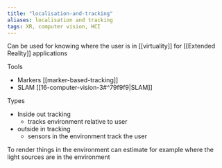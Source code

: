 ```yaml
---
title: "localisation-and-tracking"
aliases: localisation and tracking
tags: XR, computer vision, HCI
---
```


Can be used for knowing where the user is in [[virtuality]] for [[Extended Reality]] applications

Tools
- Markers [[marker-based-tracking]]
- SLAM [[16-computer-vision-3#^79f9f9|SLAM]]
 
Types
- Inside out tracking
	- tracks environment relative to user
- outside in tracking
	- sensors in the environment track the user

To render things in the environment can estimate for example where the light sources are in the environment